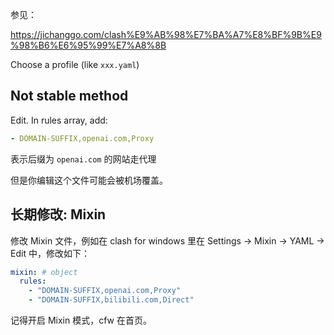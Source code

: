 参见：

https://jichanggo.com/clash%E9%AB%98%E7%BA%A7%E8%BF%9B%E9%98%B6%E6%95%99%E7%A8%8B

Choose a profile (like `xxx.yaml`)

## Not stable method

Edit. In rules array, add:

```yaml
- DOMAIN-SUFFIX,openai.com,Proxy
```

表示后缀为 `openai.com` 的网站走代理

但是你编辑这个文件可能会被机场覆盖。

## 长期修改: Mixin

修改 Mixin 文件，例如在 clash for windows 里在 Settings -> Mixin -> YAML -> Edit 中，修改如下：

```yml
mixin: # object
  rules:
    - "DOMAIN-SUFFIX,openai.com,Proxy"
    - "DOMAIN-SUFFIX,bilibili.com,Direct"
```

记得开启 Mixin 模式，cfw 在首页。


